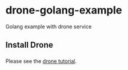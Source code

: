 # drone-golang-example

Golang example with drone service

## Install Drone
###
Please see the [drone tutorial](https://github.com/go-training/drone-tutorial).
